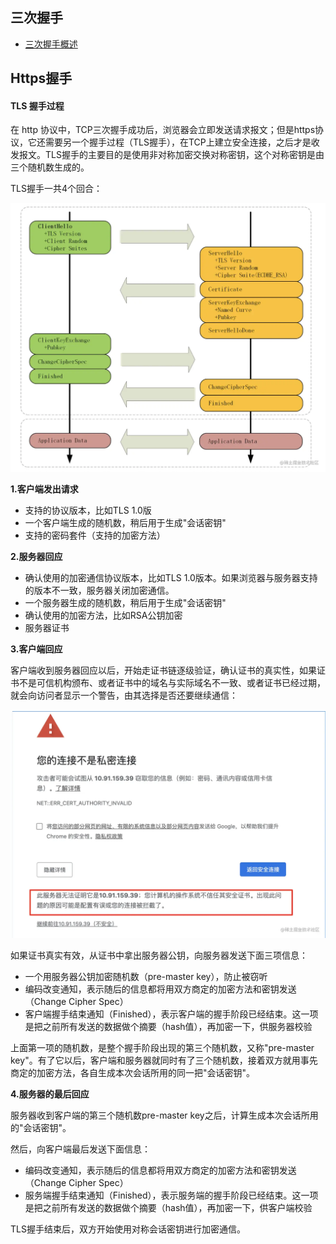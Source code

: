 ## 三次握手

* [三次握手概述](https://zhuanlan.zhihu.com/p/668860691)

## Https握手


#### TLS 握手过程

在 http 协议中，TCP三次握手成功后，浏览器会立即发送请求报文；但是https协议，它还需要另一个握手过程（TLS握手），在TCP上建立安全连接，之后才是收发报文。TLS握手的主要目的是使用非对称加密交换对称密钥，这个对称密钥是由三个随机数生成的。

TLS握手一共4个回合：

![1743527432406](image/网络/1743527432406.png)

**1.客户端发出请求**

* 支持的协议版本，比如TLS 1.0版
* 一个客户端生成的随机数，稍后用于生成"会话密钥"
* 支持的密码套件（支持的加密方法）

**2.服务器回应**

* 确认使用的加密通信协议版本，比如TLS 1.0版本。如果浏览器与服务器支持的版本不一致，服务器关闭加密通信。
* 一个服务器生成的随机数，稍后用于生成"会话密钥"
* 确认使用的加密方法，比如RSA公钥加密
* 服务器证书

**3.客户端回应**

客户端收到服务器回应以后，开始走证书链逐级验证，确认证书的真实性，如果证书不是可信机构颁布、或者证书中的域名与实际域名不一致、或者证书已经过期，就会向访问者显示一个警告，由其选择是否还要继续通信：

![1743527446840](image/网络/1743527446840.png)

如果证书真实有效，从证书中拿出服务器公钥，向服务器发送下面三项信息：

* 一个用服务器公钥加密随机数（pre-master key），防止被窃听
* 编码改变通知，表示随后的信息都将用双方商定的加密方法和密钥发送（Change Cipher Spec）
* 客户端握手结束通知（Finished），表示客户端的握手阶段已经结束。这一项是把之前所有发送的数据做个摘要（hash值），再加密一下，供服务器校验

上面第一项的随机数，是整个握手阶段出现的第三个随机数，又称"pre-master key"。有了它以后，客户端和服务器就同时有了三个随机数，接着双方就用事先商定的加密方法，各自生成本次会话所用的同一把"会话密钥"。

**4.服务器的最后回应**

服务器收到客户端的第三个随机数pre-master key之后，计算生成本次会话所用的"会话密钥"。

然后，向客户端最后发送下面信息：

* 编码改变通知，表示随后的信息都将用双方商定的加密方法和密钥发送（Change Cipher Spec）
* 服务端握手结束通知（Finished），表示服务端的握手阶段已经结束。这一项是把之前所有发送的数据做个摘要（hash值），再加密一下，供客户端校验

TLS握手结束后，双方开始使用对称会话密钥进行加密通信。
